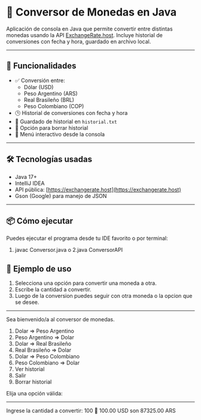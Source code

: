 # 💱 Conversor de Monedas en Java

Aplicación de consola en Java que permite convertir entre distintas monedas usando la API [ExchangeRate.host](https://exchangerate.host). 
Incluye historial de conversiones con fecha y hora, guardado en archivo local.

---

## 🚀 Funcionalidades

- ✅ Conversión entre:
  - Dólar (USD)
  - Peso Argentino (ARS)
  - Real Brasileño (BRL)
  - Peso Colombiano (COP)
- 🕒 Historial de conversiones con fecha y hora
- 💾 Guardado de historial en `historial.txt`
- 🧹 Opción para borrar historial
- 📜 Menú interactivo desde la consola

---

## 🛠️ Tecnologías usadas

- Java 17+
- IntelliJ IDEA
- API pública: [https://exchangerate.host](https://exchangerate.host)
- Gson (Google) para manejo de JSON

---

## 📦 Cómo ejecutar
Puedes ejecutar el programa desde tu IDE favorito o por terminal:
1. javac Conversor.java
o
2.java ConversorAPI

## 📸 Ejemplo de uso

1. Selecciona una opción para convertir una moneda a otra.
2. Escribe la cantidad a convertir.
3. Luego de la conversion puedes seguir con otra moneda o la opcion que se desee.

**************************************************************
Sea bienvenido/a al conversor de monedas.

1) Dolar => Peso Argentino
2) Peso Argentino => Dolar
3) Dolar => Real Brasileño
4) Real Brasileño => Dolar
5) Dolar => Peso Colombiano
6) Peso Colombiano => Dolar
7) Ver historial
8) Salir
9) Borrar historial

Elija una opción válida:
**************************************************************

Ingrese la cantidad a convertir: 100
💱 100.00 USD son 87325.00 ARS
